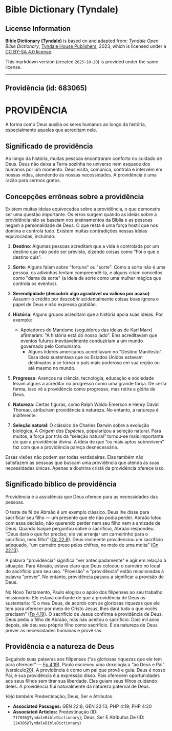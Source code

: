 # Bible Dictionary (Tyndale)

## License Information

**Bible Dictionary (Tyndale)** is based on and adapted from: _Tyndale Open Bible Dictionary_, [Tyndale House Publishers](https://tyndaleopenresources.com/), 2023, which is licensed under a [CC BY-SA 4.0 license](https://creativecommons.org/licenses/by-sa/4.0/legalcode.en).

This markdown version (created `2025-10-20`) is provided under the same license.



--------------------------------

## Providência (id: 683065)

PROVIDÊNCIA
===========

A forma como Deus auxilia os seres humanos ao longo da história, especialmente aqueles que acreditam nele.

Significado de providência
--------------------------

Ao longo da história, muitas pessoas encontraram conforto no cuidado de Deus. Deus não deixa a Terra sozinha no universo nem esquece dos humanos por um momento. Deus visita, comunica, controla e intervém em nossas vidas, atendendo às nossas necessidades. A providência é uma razão para sermos gratos.

Concepções errôneas sobre a providência
---------------------------------------

Existem muitas ideias equivocadas sobre a providência, o que demonstra ser uma questão importante. Os erros surgem quando as ideias sobre a providência não se baseiam nos ensinamentos da Bíblia e as pessoas negam a personalidade de Deus. O que resta é uma força hostil que nos domina e controla tudo. Existem muitas contradições nessas ideias equivocadas, incluindo:

1. **Destino**: Algumas pessoas acreditam que a vida é controlada por um destino que não pode ser previsto, dizendo coisas como "Foi o que o destino quis".
2. **Sorte**: Alguns falam sobre "fortuna" ou "sorte". Como a sorte não é uma pessoa, os adivinhos tentam compreendê\-la, e alguns criam conceitos como "dama da sorte" (a ideia de sorte como uma mulher mágica que controla os eventos).
3. **Serendipidade (descobrir algo agradável ou valioso por acaso)**: Assumir o crédito por descobrir acidentalmente coisas boas ignora o papel de Deus e não expressa gratidão.
4. **História**: Alguns grupos acreditam que a história apoia suas ideias. Por exemplo:

    * Apoiadores do Marxismo (seguidores das ideias de Karl Marx) afirmaram: "A história está do nosso lado". Eles acreditavam que eventos futuros inevitavelmente conduziriam a um mundo governado pelo Comunismo.
        * Alguns líderes americanos acreditavam no "Destino Manifesto". Essa ideia sustentava que os Estados Unidos estavam destinados a se tornar o país mais poderoso em sua região ou até mesmo no mundo.
5. **Progresso**: Avanços na ciência, tecnologia, educação e sociedade levam alguns a acreditar no progresso como uma grande força. De certa forma, isso vê a providência como progresso, mas retira a glória de Deus.
6. **Natureza**: Certas figuras, como Ralph Waldo Emerson e Henry David Thoreau, atribuíram providência à natureza. No entanto, a natureza é indiferente.
7. **Seleção natural**: O clássico de Charles Darwin sobre a evolução biológica, *A Origem das Espécies,* popularizou a seleção natural. Para muitos, a força por trás da “seleção natural” tornou\-se mais importante do que a providência divina. A ideia de que “os mais aptos sobrevivem” faz com que a providência pareça desnecessária.

Essas visões não podem ser todas verdadeiras. Elas também não satisfazem as pessoas que buscam uma providência que atenda às suas necessidades únicas. Apenas a doutrina cristã da providência oferece isso.

Significado bíblico de providência
----------------------------------

Providência é a assistência que Deus oferece para as necessidades das pessoas.

O teste de fé de Abraão é um exemplo clássico. Deus lhe disse para sacrificar seu filho — um presente que ele não podia perder. Abraão lutou com essa decisão, não querendo perder nem seu filho nem a amizade de Deus. Quando Isaque perguntou sobre o sacrifício, Abraão respondeu: “Deus dará o que for preciso; ele vai arranjar um carneirinho para o sacrifício, meu filho” ([Gn 22\.8](https://ref.ly/Gen22:8)). Deus realmente providenciou um sacrifício adequado, “um carneiro preso pelos chifres, no meio de uma moita” ([Gn 22\.13](https://ref.ly/Gen22:13)).

A palavra "providência" significa "ver antecipadamente" e agir em relação à situação. Para Abraão, estava claro que Deus colocou o carneiro no local do sacrifício para seu uso. "Provisão" e "providência" estão relacionadas à palavra "prover". No entanto, providência passou a significar a provisão de Deus.

No Novo Testamento, Paulo elogiou o apoio dos filipenses ao seu trabalho missionário. Ele estava confiante de que a providência de Deus os sustentaria: “E o meu Deus, de acordo com as gloriosas riquezas que ele tem para oferecer por meio de Cristo Jesus, lhes dará tudo o que vocês precisam” ([Fp 4\.19](https://ref.ly/Phil4:19)). O sacrifício de Jesus confirma a providência de Deus. Deus pediu o filho de Abraão, mas não aceitou o sacrifício. Dois mil anos depois, ele deu seu próprio filho como sacrifício. É da natureza de Deus prever as necessidades humanas e provê\-las.

Providência e a natureza de Deus
--------------------------------

Seguindo suas palavras aos filipenses (“as gloriosas riquezas que ele tem para oferecer” — [Fp 4\.19](https://ref.ly/Phil4:19)), Paulo escreveu uma doxologia a “ao Deus e Pai” (versículo[20](https://ref.ly/Phil4:20)). A providência é como um pai que provê e guia. Deus é nosso Pai, e sua providência é a expressão disso. Pais oferecem oportunidades aos seus filhos sem tirar sua liberdade. Eles guiam seus filhos cuidando deles. A providência flui naturalmente da natureza paternal de Deus.

*Veja também* Predestinação; Deus, Ser e Atributos.

* **Associated Passages:** GEN 22:8; GEN 22:13; PHP 4:19; PHP 4:20
* **Associated Articles:** Predestinação (ID: `717036@TyndaleBibleDictionary`); Deus, Ser E Atributos De (ID: `124386@TyndaleBibleDictionary`)

